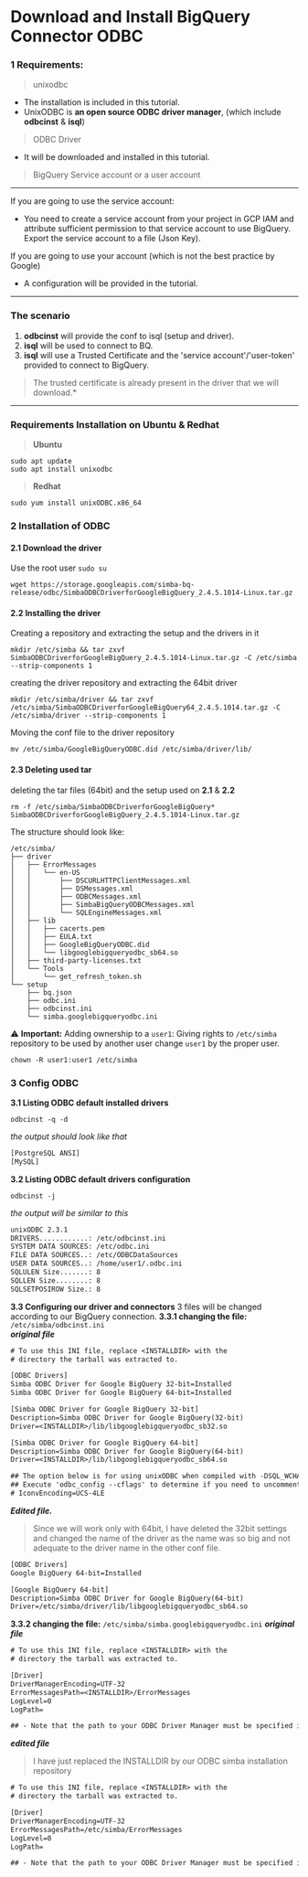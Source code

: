 # Download and Install BigQuery Connector ODBC
### 1 Requirements:
>unixodbc

 - The installation is included in this tutorial.
 - UnixODBC is **an open source ODBC driver manager**, (which include **odbcinst** & **isql**)

>ODBC Driver
 -  It will be downloaded and installed in this tutorial.

>BigQuery Service account
or
>a user account
---
If you are going to use the service account:
 - You need to create a service account from your project in GCP IAM and attribute sufficient permission to that service account to use BigQuery. Export the service account to a file (Json Key).

If you are going to use your account (which is not the best practice by Google)

 - A configuration will be provided in the tutorial.
---
### The scenario

 1. **odbcinst** will provide the conf to isql (setup and driver).
 2. **isql** will be used to connect to BQ.
 3. **isql** will use a Trusted Certificate and the 'service account'/'user-token' provided to connect to BigQuery.
> The trusted certificate is already present in the driver that we will download.*
---
### Requirements Installation on Ubuntu & Redhat
>**Ubuntu**

	sudo apt update
	sudo apt install unixodbc
>**Redhat**

	sudo yum install unixODBC.x86_64

### 2 Installation of ODBC
#### 2.1 Download the driver
Use the root user `sudo su`

	wget https://storage.googleapis.com/simba-bq-release/odbc/SimbaODBCDriverforGoogleBigQuery_2.4.5.1014-Linux.tar.gz
#### 2.2 Installing the driver
Creating a repository and extracting the setup and the drivers in it

	mkdir /etc/simba && tar zxvf SimbaODBCDriverforGoogleBigQuery_2.4.5.1014-Linux.tar.gz -C /etc/simba --strip-components 1

creating the driver repository and extracting the 64bit driver

	mkdir /etc/simba/driver && tar zxvf /etc/simba/SimbaODBCDriverforGoogleBigQuery64_2.4.5.1014.tar.gz -C /etc/simba/driver --strip-components 1

Moving the conf file to the driver repository

	mv /etc/simba/GoogleBigQueryODBC.did /etc/simba/driver/lib/
#### 2.3 Deleting used tar
deleting the tar files (64bit) and the setup used on **2.1** & **2.2**

	rm -f /etc/simba/SimbaODBCDriverforGoogleBigQuery* SimbaODBCDriverforGoogleBigQuery_2.4.5.1014-Linux.tar.gz

The structure should look like:

	/etc/simba/
	├── driver
	│   ├── ErrorMessages
	│   │   └── en-US
	│   │       ├── DSCURLHTTPClientMessages.xml
	│   │       ├── DSMessages.xml
	│   │       ├── ODBCMessages.xml
	│   │       ├── SimbaBigQueryODBCMessages.xml
	│   │       └── SQLEngineMessages.xml
	│   ├── lib
	│   │   ├── cacerts.pem
	│   │   ├── EULA.txt
	│   │   ├── GoogleBigQueryODBC.did
	│   │   └── libgooglebigqueryodbc_sb64.so
	│   ├── third-party-licenses.txt
	│   └── Tools
	│       └── get_refresh_token.sh
	└── setup
	    ├── bq.json
	    ├── odbc.ini
	    ├── odbcinst.ini
	    └── simba.googlebigqueryodbc.ini

⚠️  **Important:** Adding ownership to a `user1`:
Giving rights to `/etc/simba` repository to be used by another user change `user1` by the proper user.

	chown -R user1:user1 /etc/simba
### 3 Config ODBC
**3.1 Listing ODBC default installed drivers**

	odbcinst -q -d

*the output should look like that*
```diff
[PostgreSQL ANSI]
[MySQL]
```
**3.2 Listing ODBC default drivers configuration**

	odbcinst -j

*the output will be similar to this*
```diff
unixODBC 2.3.1
DRIVERS............: /etc/odbcinst.ini
SYSTEM DATA SOURCES: /etc/odbc.ini
FILE DATA SOURCES..: /etc/ODBCDataSources
USER DATA SOURCES..: /home/user1/.odbc.ini
SQLULEN Size.......: 8
SQLLEN Size........: 8
SQLSETPOSIROW Size.: 8
```

**3.3 Configuring our driver and connectors**
3 files will be changed according to our BigQuery connection.
**3.3.1 changing the file:** `/etc/simba/odbcinst.ini`  
***original file***
```diff
# To use this INI file, replace <INSTALLDIR> with the
# directory the tarball was extracted to.

[ODBC Drivers]
Simba ODBC Driver for Google BigQuery 32-bit=Installed
Simba ODBC Driver for Google BigQuery 64-bit=Installed

[Simba ODBC Driver for Google BigQuery 32-bit]
Description=Simba ODBC Driver for Google BigQuery(32-bit)
Driver=<INSTALLDIR>/lib/libgooglebigqueryodbc_sb32.so

[Simba ODBC Driver for Google BigQuery 64-bit]
Description=Simba ODBC Driver for Google BigQuery(64-bit)
Driver=<INSTALLDIR>/lib/libgooglebigqueryodbc_sb64.so

## The option below is for using unixODBC when compiled with -DSQL_WCHART_CONVERT.
## Execute 'odbc_config --cflags' to determine if you need to uncomment it.
# IconvEncoding=UCS-4LE
```
***Edited file.***
>Since we will work only with 64bit, I have deleted the 32bit settings and changed the name of the driver as the name was so big and not adequate to the driver name in the other conf file.
```diff
[ODBC Drivers]
Google BigQuery 64-bit=Installed

[Google BigQuery 64-bit]
Description=Simba ODBC Driver for Google BigQuery(64-bit)
Driver=/etc/simba/driver/lib/libgooglebigqueryodbc_sb64.so
```
**3.3.2 changing the file:** `/etc/simba/simba.googlebigqueryodbc.ini`
***original file***
```diff
# To use this INI file, replace <INSTALLDIR> with the
# directory the tarball was extracted to.

[Driver]
DriverManagerEncoding=UTF-32
ErrorMessagesPath=<INSTALLDIR>/ErrorMessages
LogLevel=0
LogPath=

## - Note that the path to your ODBC Driver Manager must be specified in LD_LIBRARY_PATH.
```

***edited file***
> I have just replaced the INSTALLDIR by our ODBC simba installation repository
```diff
# To use this INI file, replace <INSTALLDIR> with the
# directory the tarball was extracted to.

[Driver]
DriverManagerEncoding=UTF-32
ErrorMessagesPath=/etc/simba/ErrorMessages
LogLevel=0
LogPath=

## - Note that the path to your ODBC Driver Manager must be specified in LD_LIBRARY_PATH.
```

